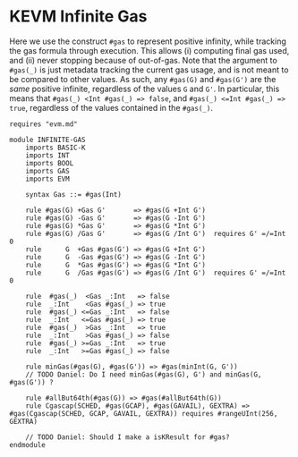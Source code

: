 KEVM Infinite Gas
=================

Here we use the construct `#gas` to represent positive infinity, while tracking the gas formula through execution.
This allows (i) computing final gas used, and (ii) never stopping because of out-of-gas.
Note that the argument to `#gas(_)` is just metadata tracking the current gas usage, and is not meant to be compared to other values.
As such, any `#gas(G)` and `#gas(G')` are the _same_ positive infinite, regardless of the values `G` and `G'`.
In particular, this means that `#gas(_) <Int #gas(_) => false`, and `#gas(_) <=Int #gas(_) => true`, regardless of the values contained in the `#gas(_)`.

```k
requires "evm.md"

module INFINITE-GAS
    imports BASIC-K
    imports INT
    imports BOOL
    imports GAS
    imports EVM

    syntax Gas ::= #gas(Int)

    rule #gas(G) +Gas G'       => #gas(G +Int G') 
    rule #gas(G) -Gas G'       => #gas(G -Int G') 
    rule #gas(G) *Gas G'       => #gas(G *Int G') 
    rule #gas(G) /Gas G'       => #gas(G /Int G')  requires G' =/=Int 0
    rule      G  +Gas #gas(G') => #gas(G +Int G') 
    rule      G  -Gas #gas(G') => #gas(G -Int G') 
    rule      G  *Gas #gas(G') => #gas(G *Int G') 
    rule      G  /Gas #gas(G') => #gas(G /Int G')  requires G' =/=Int 0

    rule  #gas(_)  <Gas _:Int   => false 
    rule  _:Int    <Gas #gas(_) => true  
    rule  #gas(_) <=Gas _:Int   => false 
    rule  _:Int   <=Gas #gas(_) => true  
    rule  #gas(_)  >Gas _:Int   => true  
    rule  _:Int    >Gas #gas(_) => false 
    rule  #gas(_) >=Gas _:Int   => true  
    rule  _:Int   >=Gas #gas(_) => false 

    rule minGas(#gas(G), #gas(G')) => #gas(minInt(G, G'))
    // TODO Daniel: Do I need minGas(#gas(G), G') and minGas(G, #gas(G')) ?

    rule #allBut64th(#gas(G)) => #gas(#allBut64th(G))
    rule Cgascap(SCHED, #gas(GCAP), #gas(GAVAIL), GEXTRA) => #gas(Cgascap(SCHED, GCAP, GAVAIL, GEXTRA)) requires #rangeUInt(256, GEXTRA) 

    // TODO Daniel: Should I make a isKResult for #gas?
endmodule
```
